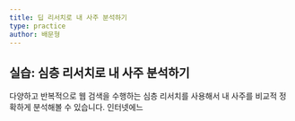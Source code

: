 ```yaml
---
title: 딥 리서치로 내 사주 분석하기
type: practice
author: 배문형
---
```


## 실습: 심층 리서치로 내 사주 분석하기

다양하고 반복적으로 웹 검색을 수행하는 심층 리서치를 사용해서 내 사주를 비교적 정확하게 분석해볼 수 있습니다. 인터넷에느
